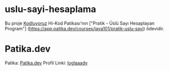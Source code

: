 # uslu-sayi-hesaplama


Bu proje [Kodluyoruz](https://www.kodluyoruz.org) Hi-Kod Patikası'nın ["Pratik - Üslü Sayı Hesaplayan Program"] (https://app.patika.dev/courses/java101/pratik-uslu-sayi) ödevidir.

# Patika.dev
Patika: [Patika.dev](https://www.patika.dev/tr)
Profil Linki: [loglaaady](https://app.patika.dev/loglaaady)
